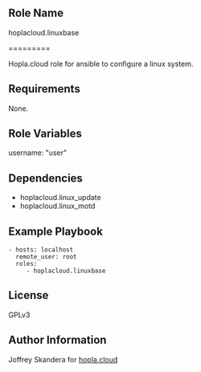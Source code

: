 Role Name
------------
hoplacloud.linuxbase

=========

Hopla.cloud role for ansible to configure a linux system.

Requirements
------------

None.

Role Variables
--------------

username: "user"


Dependencies
------------

- hoplacloud.linux_update
- hoplacloud.linux_motd



Example Playbook
----------------

    - hosts: localhost
      remote_user: root
      roles:
         - hoplacloud.linuxbase

License
-------

GPLv3

Author Information
------------------

Joffrey Skandera for [hopla.cloud](https://hopla.cloud)
